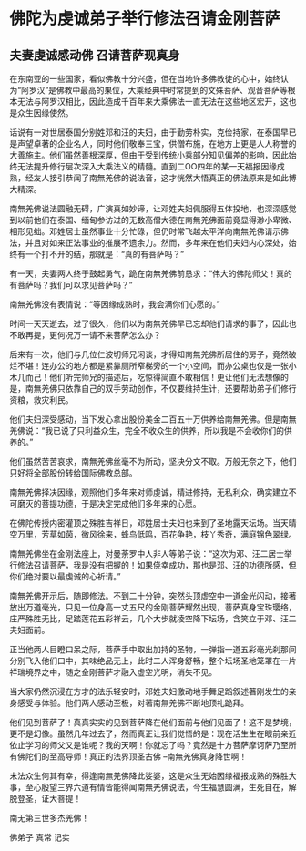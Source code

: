 # 佛陀为虔诚弟子举行修法召请金刚菩萨

## 夫妻虔诚感动佛 召请菩萨现真身

在东南亚的一些国家，看似佛教十分兴盛，但在当地许多佛教徒的心中，始终认为“阿罗汉”是佛教中最高的果位，大乘经典中时常提到的文殊菩萨、观音菩萨等根本无法与阿罗汉相比，因此造成千百年来大乘佛法一直无法在这些地区宏开，这也是众生因缘使然。

话说有一对世居泰国分别姓邓和汪的夫妇，由于勤劳朴实，克俭持家，在泰国早已是声望卓著的企业名人，同时他们敬奉三宝，供僧布施，在地方上更是人人称誉的大善施主。他们虽然善根深厚，但由于受到传统小乘部分知见偏差的影响，因此始终无法提升修行层次深入大乘法义的精髓。直到二OO四年的某一天福报因缘成熟，经友人接引恭闻了南無羌佛的说法音，这才恍然大悟真正的佛法原来是如此博大精深。

南無羌佛说法圆融无碍，广演真如妙谛，让邓姓夫妇佩服得五体投地，也深深感觉到以前他们在泰国、缅甸参访过的无数高僧大德在南無羌佛面前竟显得渺小卑微、相形见绌。邓姓居士虽然事业十分忙碌，但仍时常飞越太平洋向南無羌佛请示佛法，并且对如来正法事业的推展不遗余力。然而，多年来在他们夫妇内心深处，始终有一个打不开的结，那就是：“真的有菩萨吗？”

有一天，夫妻两人终于鼓起勇气，跪在南無羌佛前恳求：“伟大的佛陀师父！真的有菩萨吗？我们可以求见菩萨吗？”

南無羌佛没有表情说：“等因缘成熟时，我会满你们心愿的。”

时间一天天逝去，过了很久，他们以为南無羌佛早已忘却他们请求的事了，因此也不敢再提，更何况万一请不来菩萨怎么办？

后来有一次，他们与几位仁波切师兄闲谈，才得知南無羌佛所居住的房子，竟然破烂不堪！连办公的地方都是紧靠厕所窄梯旁的一个小空间，而办公桌也仅是一张小木几而己！他们听完师兄的描述后，吃惊得简直不敢相信！更让他们无法想像的是，南無羌佛只依靠自己的双手劳动创作，不仅要维持生计，还要帮助弟子们修行资粮，救灾利民。

他们夫妇深受感动，当下发心拿出股份美金二百五十万供养给南無羌佛。但是南無羌佛说：“我已说了只利益众生，完全不收众生的供养，所以我是不会收你们的供养的。”

他们虽然苦苦哀求，南無羌佛丝毫不为所动，坚决分文不取。万般无奈之下，他们只好将全部股份转给国际佛教总部。

南無羌佛择决因缘，观照他们多年来对师虔诚，精进修持，无私利众，确实建立不可磨灭的菩提功德，于是决定完成他们多年来的心愿。

在佛陀传授内密灌顶之殊胜吉祥日，邓姓居士夫妇也来到了圣地露天坛场。当天晴空万里，芳草如茵，微风徐来，蜂鸟低鸣，百花争艳，枝丫秀奇，满庭锦色翠绿。

南無羌佛坐在金刚法座上，对曼荼罗中人非人等弟子说：“这次为邓、汪二居士举行修法召请菩萨，我是没有把握的！如果侥幸成功，那也是邓、汪的功德所感，但你们绝对要以最虔诚的心祈请。”

南無羌佛开示后，随即修法。不到二十分钟，突然头顶虚空中一道金光闪动，接著放出万道毫光，只见一位身高一丈五尺的金刚菩萨耀然出现，菩萨真身宝珠璎络，庄严殊胜无比，足踏莲花五彩祥云，几个大步就凌空降下坛场，含笑立于邓、汪二夫妇面前。

正当他两人目瞪口呆之际，菩萨手中取出加持的圣物，一弹指一道五彩毫光刹那间分别飞入他们口中，其味绝品无上，此时二人浑身舒畅，整个坛场圣地笼罩在一片祥瑞境界之中，随之金刚菩萨才融入虚空光明，消失不见。

当大家仍然沉浸在方才的法乐轻安时，邓姓夫妇激动地手舞足蹈叙述著刚发生的亲身感受与体验。他们两人感动至极，对著南無羌佛不断地顶礼跪拜。

他们见到菩萨了！真真实实的见到菩萨降在他们面前与他们见面了！这不是梦境，更不是幻像。虽然几年过去了，然而真正让我们觉悟的是：现在活生生在眼前亲近依止学习的师父又是谁呢？我的天啊！你就忘了吗？竟然是十方菩萨摩诃萨乃至所有佛陀们的至高导师！真正的法界顶圣古佛 –南無羌佛真身降世啊！

末法众生何其有幸，得逢南無羌佛降此娑婆，这是众生无始因缘福报成熟的殊胜大事，至心殷望三界六道有情皆能得闻南無羌佛说法，今生福慧圆满，生死自在，解脱登圣，证大菩提！

南无第三世多杰羌佛！

佛弟子  真常 记实